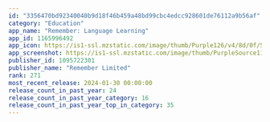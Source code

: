 ```yaml
---
id: "3356470bd92340040b9d18f46b459a48bd99cbc4edcc928601de76112a9b56af"
category: "Education"
app_name: "Remember: Language Learning"
app_id: 1165996492
app_icon: https://is1-ssl.mzstatic.com/image/thumb/Purple126/v4/8d/0f/5c/8d0f5c49-695c-6bb5-9874-e9869dcfb8f0/AppIcon-0-0-1x_U007emarketing-0-7-0-85-220.png/1024x1024bb.png
app_screenshot: https://is1-ssl.mzstatic.com/image/thumb/PurpleSource116/v4/52/8a/cb/528acbde-49db-fc29-17ac-c70d25fa4303/053bd414-29f4-4d57-98ee-d6cf6d754e91_PPO-V3-6.6__1.jpg/1242x2688bb.png
publisher_id: 1095722301
publisher_name: "Remember Limited"
rank: 271
most_recent_release: 2024-01-30 00:00:00
release_count_in_past_year: 24
release_count_in_past_year_category: 16
release_count_in_past_year_top_in_category: 35
---
```

